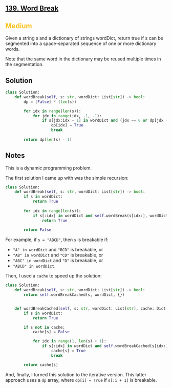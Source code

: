 ## [139. Word Break](https://leetcode.com/problems/word-break/)

<h2 style="color:#fac31d">Medium</h2>

Given a string s and a dictionary of strings wordDict, return true if s can be segmented into a space-separated sequence of one or more dictionary words.

Note that the same word in the dictionary may be reused multiple times in the segmentation.

## Solution
```python
class Solution:
    def wordBreak(self, s: str, wordDict: List[str]) -> bool:
        dp = [False] * (len(s))

        for idx in range(len(s)):
            for jdx in range(idx, -1, -1):
                if s[jdx:idx + 1] in wordDict and (jdx == 0 or dp[jdx - 1]):
                    dp[idx] = True
                    break
        
        return dp[len(s) - 1]
```

## Notes
This is a dynamic programming problem. 

The first solution I came up with was the simple recursion: 
```python
class Solution:
    def wordBreak(self, s: str, wordDict: List[str]) -> bool:
        if s in wordDict:
            return True
        
        for idx in range(len(s)):
            if s[:idx] in wordDict and self.wordBreak(s[idx:], wordDict):
                return True
        
        return False
```
For example, if `s = "ABCD"`, then `s` is breakable if:
- `"A" in wordDict` and `"BCD"` is breakable, or
- `"AB" in wordDict` and `"CD"` is breakable, or
- `"ABC" in wordDict` and `"D"` is breakable, or
- `"ABCD" in wordDict`.

Then, I used a `cache` to speed up the solution:
```python
class Solution:
    def wordBreak(self, s: str, wordDict: List[str]) -> bool:
        return self.wordBreakCached(s, wordDict, {})


    def wordBreakCached(self, s: str, wordDict: List[str], cache: Dict[str, bool]) -> bool:
        if s in wordDict:
            return True

        if s not in cache:
            cache[s] = False

            for idx in range(1, len(s) + 1):
                if s[:idx] in wordDict and self.wordBreakCached(s[idx:], wordDict, cache):
                    cache[s] = True
                    break

        return cache[s]
```

And, finally, I turned this solution to the iterative version. 
This latter approach uses a `dp` array, where `dp[i] = True` if `s[:i + 1]` is breakable.